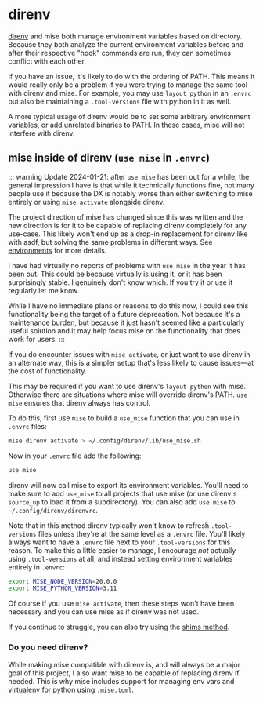 # direnv

[direnv](https://direnv.net) and mise both manage environment variables based on directory. Because
they both analyze
the current environment variables before and after their respective "hook" commands are run, they
can sometimes conflict with each other.

If you have an issue, it's likely to do with the ordering of PATH. This means it would
really only be a problem if you were trying to manage the same tool with direnv and mise. For
example,
you may use `layout python` in an `.envrc` but also be maintaining a `.tool-versions` file with
python
in it as well.

A more typical usage of direnv would be to set some arbitrary environment variables, or add
unrelated
binaries to PATH. In these cases, mise will not interfere with direnv.

## mise inside of direnv (`use mise` in `.envrc`)

::: warning
Update 2024-01-21: after `use mise` has been out for a while, the general impression I have is that
while it technically functions fine,
not many people use it because the DX is notably worse than either switching to mise entirely
or using `mise activate` alongside direnv.

The project direction of mise has changed since this was written and the new direction is for it
to be capable of replacing direnv completely for any use-case. This likely won't end up as a drop-in
replacement for direnv like with asdf, but solving the same problems in different ways.
See [environments](/environments.html)
for more details.

I have had virtually no reports of problems with `use mise` in the year it has been out.
This could be because virtually is using it, or it has been surprisingly stable. I genuinely
don't know which. If you try it or use it regularly let me know.

While I have no immediate plans or reasons to do this now, I could see this functionality being
the target of a future deprecation. Not because it's a maintenance burden, but because it just
hasn't
seemed like a particularly useful solution and it may help focus mise on the functionality that does
work for users.
:::

If you do encounter issues with `mise activate`, or just want to use direnv in an alternate way,
this is a simpler setup that's less likely to cause issues—at the cost of functionality.

This may be required if you want to use direnv's `layout python` with mise. Otherwise there are
situations where mise will override direnv's PATH. `use mise` ensures that direnv always has
control.

To do this, first use `mise` to build a `use_mise` function that you can use in `.envrc` files:

```sh
mise direnv activate > ~/.config/direnv/lib/use_mise.sh
```

Now in your `.envrc` file add the following:

```sh
use mise
```

direnv will now call mise to export its environment variables. You'll need to make sure to
add `use_mise`
to all projects that use mise (or use direnv's `source_up` to load it from a subdirectory). You can
also add `use mise` to `~/.config/direnv/direnvrc`.

Note that in this method direnv typically won't know to refresh `.tool-versions` files
unless they're at the same level as a `.envrc` file. You'll likely always want to have
a `.envrc` file next to your `.tool-versions` for this reason. To make this a little
easier to manage, I encourage _not_ actually using `.tool-versions` at all, and instead
setting environment variables entirely in `.envrc`:

```sh
export MISE_NODE_VERSION=20.0.0
export MISE_PYTHON_VERSION=3.11
```

Of course if you use `mise activate`, then these steps won't have been necessary and you can use
mise
as if direnv was not used.

If you continue to struggle, you can also try using the [shims method](dev-tools/shims.md).

### Do you need direnv?

While making mise compatible with direnv is, and will always be a major goal of this project, I also
want mise to be capable of replacing direnv if needed. This is why mise includes support for
managing
env vars and [virtualenv](lang/python.md#automatic-virtualenv-activation)
for python using `.mise.toml`.
